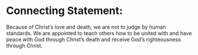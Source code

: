 # Connecting Statement:

Because of Christ’s love and death, we are not to judge by human standards. We are appointed to teach others how to be united with and have peace with God through Christ’s death and receive God’s righteousness through Christ.
